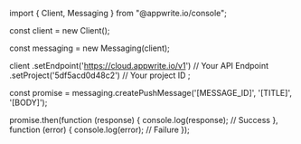 import { Client, Messaging } from "@appwrite.io/console";

const client = new Client();

const messaging = new Messaging(client);

client
    .setEndpoint('https://cloud.appwrite.io/v1') // Your API Endpoint
    .setProject('5df5acd0d48c2') // Your project ID
;

const promise = messaging.createPushMessage('[MESSAGE_ID]', '[TITLE]', '[BODY]');

promise.then(function (response) {
    console.log(response); // Success
}, function (error) {
    console.log(error); // Failure
});